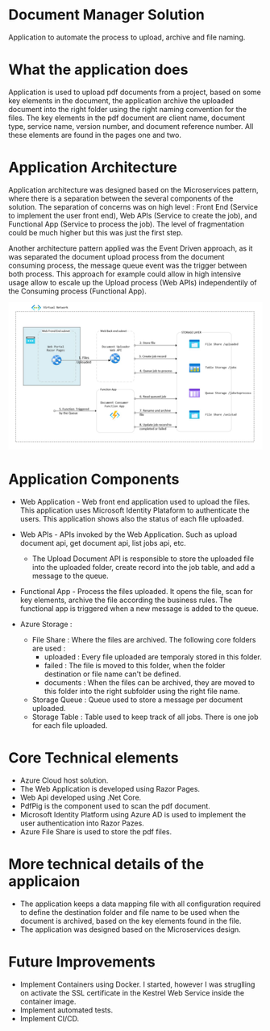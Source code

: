 # Document Manager Solution
Application to automate the process to upload, archive and file naming.

# What the application does
Application is used to upload pdf documents from a project, based on some key elements in the document, the application archive the uploaded document into the right folder using the right naming convention for the files. The key elements in the pdf document are client name, document type, service name, version number, and document reference number. All these elements are found in the pages one and two.

# Application Architecture

Application architecture was designed based on the Microservices pattern, where there is a separation between the several components of the solution. The separation of concerns was on high level : Front End (Service to implement the user front end), Web APIs (Service to create the job), and Functional App (Service to process the job). The level of fragmentation could be much higher but this was just the first step.

Another architecture pattern applied was the Event Driven approach, as it was separated the document upload process from the document consuming process, the message queue event was the trigger between both process. This approach for example could allow in high intensive usage allow to escale up the Upload process (Web APIs) independentily of the Consuming process (Functional App). 

![Document Manager Architecture](https://github.com/rjnfrazao/Unistad-Document-Manager-Solution/blob/master/Doc%20Manager%20Architecture.JPG?raw=true)

# Application Components

- Web Application - Web front end application used to upload the files. This application uses Microsoft Identity Plataform to authenticate the users. This application shows also the status of each file uploaded.

- Web APIs - APIs invoked by the Web Application. Such as upload document api, get document api, list jobs api, etc. 
  - The Upload Document API is responsible to store the uploaded file into the uploaded folder, create record into the job table, and add a message to the queue. 
  
- Functional App - Process the files uploaded. It opens the file, scan for key elements, archive the file according the business rules. The functional app is triggered when a new message is added to the queue. 

- Azure Storage :
  - File Share : Where the files are archived. The following core folders are used : 
    - uploaded : Every file uploaded are temporaly stored in this folder. 
    - failed : The file is moved to this folder, when the folder destination or file name can't be defined. 
    - documents : When the files can be archived, they are moved to this folder into the right subfolder using the right file name. 
  - Storage Queue : Queue used to store a message per document uploaded.
  - Storage Table : Table used to keep track of all jobs. There is one job for each file uploaded.  

# Core Technical elements
- Azure Cloud host solution.
- The Web Application is developed using Razor Pages.
- Web Api developed using .Net Core.
- PdfPig is the component used to scan the pdf document.
- Microsoft Identity Platform using Azure AD is used to implement the user authentication into Razor Pazes.
- Azure File Share is used to store the pdf files.

# More technical details of the applicaion
- The application keeps a data mapping file with all configuration required to define the destination folder and file name to be used when the document is archived, based on the key elements found in the file.
- The application was designed based on the Microservices design.

# Future Improvements
- Implement Containers using Docker. I started, however I was struglling on activate the SSL certificate in the Kestrel Web Service inside the container image.
- Implement automated tests.
- Implement CI/CD.
